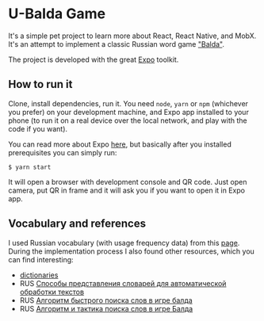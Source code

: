 # U-Balda Game

It's a simple pet project to learn more about React, React Native, and MobX. It's an attempt to implement a classic Russian word game ["Balda"](https://ru.wikipedia.org/wiki/%D0%91%D0%B0%D0%BB%D0%B4%D0%B0_(%D0%B8%D0%B3%D1%80%D0%B0)).

The project is developed with the great [Expo](https://expo.io/) toolkit.

## How to run it

Clone, install dependencies, run it. You need `node`, `yarn` or `npm` (whichever you prefer) on your development machine, and Expo app installed to your phone (to run it on a real device over the local network, and play with the code if you want).

You can read more about Expo [here](https://expo.io/learn), but basically after you installed prerequisites you can simply run:

```
$ yarn start
```

It will open a browser with development console and QR code. Just open camera, put QR in frame and it will ask you if you want to open it in Expo app.

## Vocabulary and references

I used Russian vocabulary (with usage frequency data) from this [page](http://dict.ruslang.ru/freq.php). During the implementation process I also found other resources, which you can find interesting:

- [dictionaries](http://www.speakrus.ru/dict/)
- RUS [Способы представления словарей для автоматической обработки текстов](https://habr.com/ru/post/190694/)
- RUS [Алгоритм быстрого поиска слов в игре балда](https://habr.com/ru/post/207734/)
- RUS [Алгоритм и тактика поиска слов в игре Балда](https://habr.com/ru/post/211618/)
